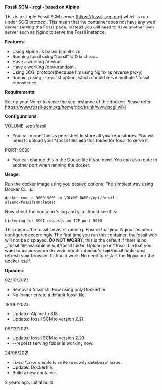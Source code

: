 **Fossil SCM - scgi - based on Alpine**

This is a simple Fossil SCM server (https://fossil-scm.org) which is run under SCGI protocol.
This mean that the container does not have any web server serving the Fossil page, instead you will need to have another web server such as Nginx to serve the Fossil instance.

**Features**:

- Using Alpine as based (small size).
- Running fossil using "fossil" UID in chroot.
- Have a working /dev/null .
- Have a working /dev/urandom .
- Using SCGI protocol (because I'm using Nginx as reverse proxy)
- Running using --repolist option, which should serve multiple \*.fossil repositories.

**Requirements**:

Set up your Nginx to serve the scgi instance of this docker: Please refer https://www.fossil-scm.org/home/doc/trunk/www/scgi.wiki

**Configurations**:

VOLUME: /opt/fossil

- You can mount this as persistent to store all your repositories. You will need to upload your \*.fossil files into this folder for fossil to serve it.

PORT: 9000

- You can change this in the Dockerfile if you need. You can also route to another port when running the docker.

**Usage**:

Run the docker image using you desired options. The simplest way using Docker CLI is:

    docker run -p 9000:9000 -v VOLUME_NAME:/opt/fossil alsemo/fossilscm:latest

Now check the container's log and you should see this:

    Listening for SCGI requests on TCP port 9000

This means the fossil server is running. Ensure that your Nginx has been configured accordingly. The first time you run this container, the fossil web will not be displayed. **DO NOT WORRY**, this is the default if there is no \_.fossil file available in /opt/fossil folder. Upload your \*.fossil file that you want to be served on the web into this docker's /opt/fossil folder and refresh your browser. It should work. No need to restart the Nginx nor the docker itself.

**Updates**:

02/10/2023:

- Removed fossil.sh. Now using only Dockerfile.
- No longer create a default.fossil file.

18/06/2023:

- Updated Alpine to 3.18 .
- Updated fossil SCM to version 2.21 .

09/12/2022:

- Updated fossil SCM to version 2.20 .
- --repolist serving folder is working now.

24/08/2021:

- Fixed "Error unable to write readonly database" issue.
- Updated Dockerfile.
- Build a new container.

2 years ago: Initial build.
